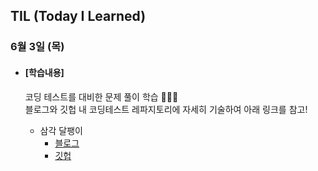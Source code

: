 ## TIL (Today I Learned)

### 6월 3일 (목)

- #### [학습내용]
  
  코딩 테스트를 대비한 문제 풀이 학습 🧑🏻‍💻   
  블로그와 깃헙 내 코딩테스트 레파지토리에 자세히 기술하여 아래 링크를 참고!
  
  - 삼각 달팽이
    - [블로그](https://green1229.tistory.com/133)
    - [깃헙](https://github.com/GREENOVER/CodingTest/tree/main/삼각_달팽이)

